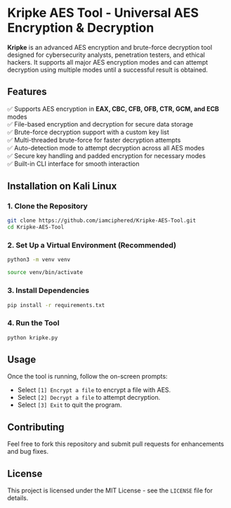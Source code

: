 # Kripke AES Tool - Universal AES Encryption & Decryption

**Kripke** is an advanced AES encryption and brute-force decryption tool designed for cybersecurity analysts, penetration testers, and ethical hackers. It supports all major AES encryption modes and can attempt decryption using multiple modes until a successful result is obtained.

## Features
✅ Supports AES encryption in **EAX, CBC, CFB, OFB, CTR, GCM, and ECB** modes  
✅ File-based encryption and decryption for secure data storage  
✅ Brute-force decryption support with a custom key list  
✅ Multi-threaded brute-force for faster decryption attempts  
✅ Auto-detection mode to attempt decryption across all AES modes  
✅ Secure key handling and padded encryption for necessary modes  
✅ Built-in CLI interface for smooth interaction  

## Installation on Kali Linux
### 1. Clone the Repository
```bash
git clone https://github.com/iamciphered/Kripke-AES-Tool.git
cd Kripke-AES-Tool
```

### 2. Set Up a Virtual Environment (Recommended)
```bash
python3 -m venv venv
```
```bash
source venv/bin/activate
```

### 3. Install Dependencies
```bash
pip install -r requirements.txt
```

### 4. Run the Tool
```bash
python kripke.py
```

## Usage
Once the tool is running, follow the on-screen prompts:

- Select `[1] Encrypt a file` to encrypt a file with AES.
- Select `[2] Decrypt a file` to attempt decryption.
- Select `[3] Exit` to quit the program.

## Contributing
Feel free to fork this repository and submit pull requests for enhancements and bug fixes.

## License
This project is licensed under the MIT License - see the `LICENSE` file for details.

